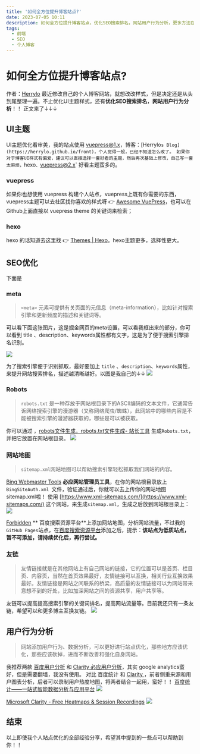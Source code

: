 ```yaml
---
title: '如何全方位提升博客站点?'
date: 2023-07-05 10:11
description: 如何全方位提升博客站点，优化SEO搜索排名，网站用户行为分析，更多方法在这里
tags: 
  - 前端 
  - SEO
  - 个人博客
---
```


# 如何全方位提升博客站点?

作者：[Herrylo](https://herrylo.github.io/front)
最近修改自己的个人博客网站，就想改改样式，但是决定还是从头到尾整理一遍。不止优化UI主题样式，还有**优化SEO搜索排名**，**网站用户行为分析**！！
正文来了↓↓↓
## UI主题
UI主题优化看审美，我的站点使用 [vuepress@1.x](https://vuepress.vuejs.org/zh/guide/)，博客：[Herrylo`s Blog](https://herrylo.github.io/front)，个人觉得一般，已经不知道怎么改了。
如果你对于博客UI样式有偏爱，建议可以直接选择一套好看的主题，然后再次基础上修改，自己写一套太麻烦，`hexo`、`vuepress@2.x` 好看主题蛮多的。
### vuepress
如果你也想使用 vuepress 构建个人站点，vuepress上既有你需要的东西，vuepress主题可以去社区找你喜欢的样式呀 👉 [Awesome VuePress](https://github.com/vuepress/awesome-vuepress/blob/main/v2.md#themes)，也可以在Github上面直接以 vuepress theme 的关键词来检索；
### hexo 
hexo 的话知道去这里找 👉 [Themes | Hexo](https://link.segmentfault.com/?enc=IXBV2fbXD1UEGnBiGYphUA%3D%3D.LJAPNAJxDArRg3WJPPFSBX%2FdQAqygmblZ8rY8BAWtSc%3D)。hexo主题更多，选择性更大。

## SEO优化
下面是
### meta
> `<meta>` 元素可提供有关页面的元信息（meta-information），比如针对搜索引擎和更新频度的描述和关键词等。

可以看下面这张图片，这是掘金网页的meta设置，可以看我框出来的部分，你可以看到 title 、description、keywords属性都有文字，这是为了便于搜索引擎排名识别。

![](/image/img2023070502.png)

为了搜索引擎便于识别抓取，最好要加上 `title` 、`description`、`keywords`属性，来提升网站搜索排名，描述越清晰越好。以图是我自己的↓↓
![](/image/img2023070501.png)
### Robots
> `robots.txt` 是一种存放于网站根目录下的ASCII编码的文本文件，它通常告诉网络搜索引擎的漫游器（又称网络爬虫/蜘蛛），此网站中的哪些内容是不能被搜索引擎的漫游器获取的，哪些是可以被获取。

你可以通过 ，[robots文件生成，robots.txt文件生成- 站长工具](https://www.sojson.com/robots/) 生成`Robots.txt`，并把它放置在网站根目录。
![](/image/img2023070503.png)

### 网站地图
> `sitemap.xml`网站地图可以帮助搜索引擎轻松抓取我们网站的内容。

[Bing Webmaster Tools](https://www.bing.com/webmasters/sitemaps) **必应网站管理员工具**，在你的网站根目录放上 `BingSiteAuth.xml `文件，验证通过后，你就可以去上传你的网站地图 sitemap.xml啦！
使用 [https://www.xml-sitemaps.com/](https://www.xml-sitemaps.com/) 这个网站，来生成`sitemap.xml`，生成之后放到网站根目录上：
![](/image/img2023070504.png)

[Forbidden](https://ziyuan.baidu.com/site/siteadd#/) ** 百度搜索资源平台**上添加网站地图，分析网站流量，不过我的 `GitHub Pages`站点，在[百度搜索资源平台](https://laowangblog.com/baidu-ziyuan-add-site-error.html)添加之后，提示：**该站点为低质站点，暂不可添加，请持续优化后，再行尝试。**
### 友链
> 友情链接就是在其他网站上有自己网站的链接，它的位置可以是首页、栏目页、内容页，当然在首页效果最好，友情链接可以互换，相关行业互换效果最好。友情链接是网站之间联系的桥梁，高质量的友情链接可以为网站带来意想不到的好处，比如加深网站之间的资源共享，用户共享等。

友链可以提高提高搜索引擎的关键词排名，提高网站流量等。目前我还只有一条友链，希望可以和更多博主互换友链。
![](/image/img2023070505.png)
## 用户行为分析
> 网站添加用户行为、数据分析，可以更好进行站点优化，那些地方应该优化，那些应该砍掉，进而不断改善和强化自身网站。

我推荐两款 [百度用户分析](https://tongji.baidu.com/main/overview/self/overview/index) 和 [Clarity 必应用户分析](https://clarity.microsoft.com/projects)，其实 google analytics蛮好，但是需要翻墙，我没有使用。
对比 百度统计 和  [Clarity ](https://clarity.microsoft.com/projects)，前者侧重来源和用户图表分析，后者可以录制用户热度地图，将两者结合一起用，蛮好！！
[百度统计——一站式智能数据分析与应用平台](https://tongji.baidu.com/main/overview/10000558717/trend/time?siteId=19282807)
![](/image/img2023070507.png)

[Microsoft Clarity - Free Heatmaps & Session Recordings](https://clarity.microsoft.com/projects/view/hqtyf5pdw0/dashboard?date=Last%203%20days) 
![](/image/img2023070506.png)
## 结束
以上即使我个人站点优化的全部经验分享，希望其中提到的一些点可以帮助到你！！

